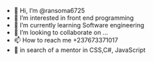 - 👋 Hi, I’m @ransoma6725
- 👀 I’m interested in front end programming 
- 🌱 I’m currently learning Software engineering 
- 💞️ I’m looking to collaborate on ...
- 📫 How to reach me +237673371017
- 📖 in search of a mentor in CSS,C#, JavaScript 
<!---
ransoma6725/ransoma6725 is a ✨ special ✨ repository because its `README.md` (this file) appears on your GitHub profile.
You can click the Preview link to take a look at your changes.
--->

